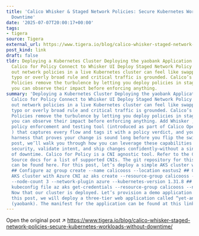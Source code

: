 ```yaml
---
title: 'Calico Whisker & Staged Network Policies: Secure Kubernetes Workloads Without
  Downtime'
date: '2025-07-07T20:00:17+00:00'
tags:
- tigera
source: Tigera
external_url: https://www.tigera.io/blog/calico-whisker-staged-network-policies-secure-kubernetes-workloads-without-downtime/
post_kind: link
draft: false
tldr: Deploying a Kubernetes Cluster Deploying the yaobank Application Installing
  Calico for Policy Connect to Whisker UI Deploy Staged Network Policy Summary Rolling
  out network policies in a live Kubernetes cluster can feel like swapping wings mid-flight—one
  typo or overly broad rule and critical traffic is grounded. Calico’s Staged Network
  Policies remove the turbulence by letting you deploy policies in staged mode, so
  you can observe their impact before enforcing anything.
summary: 'Deploying a Kubernetes Cluster Deploying the yaobank Application Installing
  Calico for Policy Connect to Whisker UI Deploy Staged Network Policy Summary Rolling
  out network policies in a live Kubernetes cluster can feel like swapping wings mid-flight—one
  typo or overly broad rule and critical traffic is grounded. Calico’s Staged Network
  Policies remove the turbulence by letting you deploy policies in staged mode, so
  you can observe their impact before enforcing anything. Add Whisker , the open-source
  policy enforcement and testing tool (introduced as part of Calico Open Source 3.30
  ) that captures every flow and tags it with a policy verdict, and you’ve got a safety
  harness that proves your change is sound long before you flip the switch. In this
  post, we’ll walk you through how you can leverage these capabilities to tighten
  security, validate intent, and ship changes confidently—without a single packet
  of downtime. Calico for Policy is a CNI agnostic tool. Refer to the Calico Open
  Source docs for a list of supported CNIs. The git repository for this blog post
  can be found here. For this post, let’s deploy a simple AKS cluster with Azure CNI.
  ## Configure az group create --name calicooss --location eastus2 ## Create a 3 node
  AKS cluster with Azure CNI az aks create --resource-group calicooss --name calico-whisker
  --node-count 3 --network-plugin azure --kubernetes-version 1.31.8 ## Retrieve the
  kubeconfig file az aks get-credentials --resource-group calicooss --name calico-whisker
  Now that our cluster is deployed. Let’s provision a demo application. yaobank For
  this post, we will deploy a three-tier web application called “yet-another-bank”
  (yaobank). The manifest for the application can be found at this link.'
---
```

Open the original post ↗ https://www.tigera.io/blog/calico-whisker-staged-network-policies-secure-kubernetes-workloads-without-downtime/
